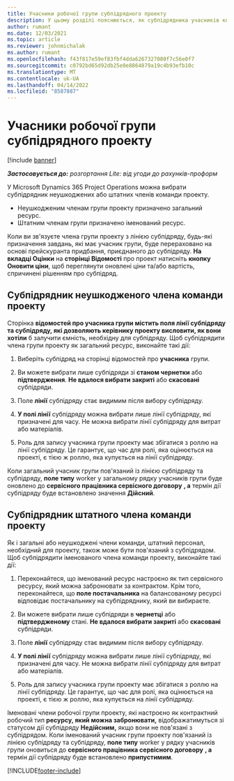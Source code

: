```yaml
---
title: Учасники робочої групи субпідрядного проекту
description: У цьому розділі пояснюється, як субпідрядника учасників команди проекту в корпорації Майкрософт Dynamics 365 Project Operations.
author: rumant
ms.date: 12/03/2021
ms.topic: article
ms.reviewer: johnmichalak
ms.author: rumant
ms.openlocfilehash: f43f817e59ef83fbf4dda6267327080f7c56e0f7
ms.sourcegitcommit: c0792bd65d92db25e0e8864879a19c4b93efb10c
ms.translationtype: MT
ms.contentlocale: uk-UA
ms.lasthandoff: 04/14/2022
ms.locfileid: "8587887"
---
```

# <a name="subcontracting-project-team-members"></a>Учасники робочої групи субпідрядного проекту

[!include [banner](../../includes/dataverse-preview.md)]

_**Застосовується до:** розгортання Lite: від угоди до рахунків-проформ_

У Microsoft Dynamics 365 Project Operations можна вибрати субпідрядник неушкоджених або штатних членів команди проекту.

- Неушкодженим членам групи проекту призначено загальний ресурс.
- Штатним членам групи призначено іменований ресурс.

Коли ви зв'язуєте члена групи проекту з лінією субпідряду, будь-які призначення завдань, які має учасник групи, буде перераховано на основі прейскуранта придбання, приєднаного до субпідряду.  **На вкладці Оцінки** на **сторінці Відомості** про проект натисніть **кнопку Оновити ціни**, щоб переглянути оновлені ціни та/або вартість, спричинені рішенням про субпідряд. 

## <a name="subcontracting-an-unstaffed-project-team-member"></a>Субпідрядник неушкодженого члена команди проекту
Сторінка **відомостей про учасника групи містить поля лінії субпідряду та субпідряду, які дозволяють керівнику проекту висловити, як вони хотіли** б залучити ємність, необхідну для субпідряду. Щоб субпідрядити члена групи проекту як загальний ресурс, виконайте такі дії:

1.  Виберіть субпідряд на сторінці відомостей про **учасника** групи.

2.  Ви можете вибрати лише субпідряди зі **станом чернетки** або **підтвердження**. **Не вдалося вибрати закриті** або **скасовані** субпідряди. 

3.  Поле **лінії** субпідряду стає видимим після вибору субпідряду.

4.  **У полі лінії** субпідряду можна вибрати лише лінії субпідряду, які призначені для часу. Не можна вибрати лінії субпідряду для витрат або матеріалів.

5.  Роль для запису учасника групи проекту має збігатися з роллю на лінії субпідряду. Це гарантує, що час для ролі, яка оцінюється на проекті, є тією ж роллю, яка купується на лінії субпідряду. 

Коли загальний учасник групи пов'язаний із лінією субпідряду та субпідряду, **поле типу** worker у загальному рядку учасників групи буде оновлено до **сервісного працівника сервісного договору** **, а** термін дії субпідряду буде встановлено значення **Дійсний**.

## <a name="subcontracting-a-staffed-project-team-member"></a>Субпідрядник штатного члена команди проекту
Як і загальні або неушкоджені члени команди, штатний персонал, необхідний для проекту, також може бути пов'язаний з субпідрядом. Щоб субпідрядити іменованого члена команди проекту, виконайте такі дії:

1.  Переконайтеся, що іменований ресурс настроєно як тип сервісного ресурсу, який можна забронювати за контрактом. Крім того, переконайтеся, що **поле постачальника** на балансованому ресурсі відповідає постачальнику на субпідряднику, який ви вибираєте. 

2.  Ви можете вибрати лише субпідряди в **чернетці** або **підтвердженому** стані. **Не вдалося вибрати закриті** або **скасовані** субпідряди. 

3.  Поле **лінії** субпідряду стає видимим після вибору субпідряду.

4.  **У полі лінії** субпідряду можна вибрати лише лінії субпідряду, які призначені для часу. Не можна вибрати лінії субпідряду для витрат або матеріалів.

5.  Роль для запису учасника групи проекту має збігатися з роллю на лінії субпідряду. Це гарантує, що час для ролі, яка оцінюється на проекті, є тією ж роллю, яка купується на лінії субпідряду. 

Іменовані члени робочої групи проекту, які настроєно як контрактний робочий тип **ресурсу, який можна забронювати,** відображатимуться зі статусом дії субпідряду **Недійсним,** якщо вони не пов'язані з субпідрядом. Коли іменований учасник групи проекту пов'язаний із лінією субпідряду та субпідряду, **поле типу** worker у рядку учасників групи оновиться до **сервісного працівника сервісного договору** **, а** термін дії субпідряду буде встановлено **припустимим**.

[!INCLUDE[footer-include](../../includes/footer-banner.md)]
